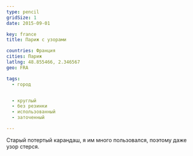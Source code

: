 ```yaml
---
type: pencil
gridSize: 1
date: 2015-09-01

key: france
title: Париж с узорами

countries: Франция
cities: Париж
latlng: 48.855466, 2.346567
geo: FRA

tags:
  - город


  - круглый
  - без резинки
  - использованный
  - заточенный

---
```


Старый потертый карандаш, я им много пользовался, поэтому даже узор стерся.
